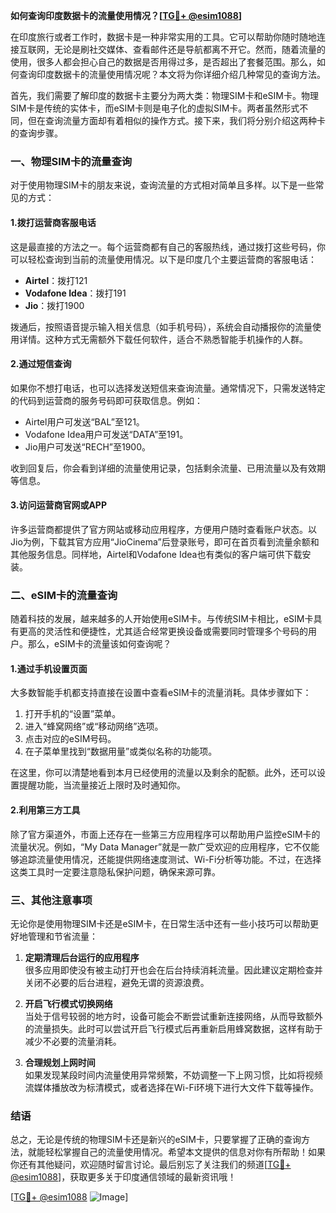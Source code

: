 **如何查询印度数据卡的流量使用情况？[[TG💪+ @esim1088](https://t.me/s/esim1088)]**

在印度旅行或者工作时，数据卡是一种非常实用的工具。它可以帮助你随时随地连接互联网，无论是刷社交媒体、查看邮件还是导航都离不开它。然而，随着流量的使用，很多人都会担心自己的数据是否用得过多，是否超出了套餐范围。那么，如何查询印度数据卡的流量使用情况呢？本文将为你详细介绍几种常见的查询方法。

首先，我们需要了解印度的数据卡主要分为两大类：物理SIM卡和eSIM卡。物理SIM卡是传统的实体卡，而eSIM卡则是电子化的虚拟SIM卡。两者虽然形式不同，但在查询流量方面却有着相似的操作方式。接下来，我们将分别介绍这两种卡的查询步骤。

### **一、物理SIM卡的流量查询**

对于使用物理SIM卡的朋友来说，查询流量的方式相对简单且多样。以下是一些常见的方式：

#### **1.拨打运营商客服电话**
这是最直接的方法之一。每个运营商都有自己的客服热线，通过拨打这些号码，你可以轻松查询到当前的流量使用情况。以下是印度几个主要运营商的客服电话：
- **Airtel**：拨打121
- **Vodafone Idea**：拨打191
- **Jio**：拨打1900

拨通后，按照语音提示输入相关信息（如手机号码），系统会自动播报你的流量使用详情。这种方式无需额外下载任何软件，适合不熟悉智能手机操作的人群。

#### **2.通过短信查询**
如果你不想打电话，也可以选择发送短信来查询流量。通常情况下，只需发送特定的代码到运营商的服务号码即可获取信息。例如：
- Airtel用户可发送“BAL”至121。
- Vodafone Idea用户可发送“DATA”至191。
- Jio用户可发送“RECH”至1900。

收到回复后，你会看到详细的流量使用记录，包括剩余流量、已用流量以及有效期等信息。

#### **3.访问运营商官网或APP**
许多运营商都提供了官方网站或移动应用程序，方便用户随时查看账户状态。以Jio为例，下载其官方应用“JioCinema”后登录账号，即可在首页看到流量余额和其他服务信息。同样地，Airtel和Vodafone Idea也有类似的客户端可供下载安装。

### **二、eSIM卡的流量查询**

随着科技的发展，越来越多的人开始使用eSIM卡。与传统SIM卡相比，eSIM卡具有更高的灵活性和便捷性，尤其适合经常更换设备或需要同时管理多个号码的用户。那么，eSIM卡的流量该如何查询呢？

#### **1.通过手机设置页面**
大多数智能手机都支持直接在设置中查看eSIM卡的流量消耗。具体步骤如下：
1. 打开手机的“设置”菜单。
2. 进入“蜂窝网络”或“移动网络”选项。
3. 点击对应的eSIM号码。
4. 在子菜单里找到“数据用量”或类似名称的功能项。

在这里，你可以清楚地看到本月已经使用的流量以及剩余的配额。此外，还可以设置提醒功能，当流量接近上限时及时通知你。

#### **2.利用第三方工具**
除了官方渠道外，市面上还存在一些第三方应用程序可以帮助用户监控eSIM卡的流量状况。例如，“My Data Manager”就是一款广受欢迎的应用程序，它不仅能够追踪流量使用情况，还能提供网络速度测试、Wi-Fi分析等功能。不过，在选择这类工具时一定要注意隐私保护问题，确保来源可靠。

### **三、其他注意事项**

无论你是使用物理SIM卡还是eSIM卡，在日常生活中还有一些小技巧可以帮助更好地管理和节省流量：

1. **定期清理后台运行的应用程序**  
   很多应用即使没有被主动打开也会在后台持续消耗流量。因此建议定期检查并关闭不必要的后台进程，避免无谓的资源浪费。

2. **开启飞行模式切换网络**  
   当处于信号较弱的地方时，设备可能会不断尝试重新连接网络，从而导致额外的流量损失。此时可以尝试开启飞行模式后再重新启用蜂窝数据，这样有助于减少不必要的流量消耗。

3. **合理规划上网时间**  
   如果发现某段时间内流量使用异常频繁，不妨调整一下上网习惯，比如将视频流媒体播放改为标清模式，或者选择在Wi-Fi环境下进行大文件下载等操作。

### **结语**

总之，无论是传统的物理SIM卡还是新兴的eSIM卡，只要掌握了正确的查询方法，就能轻松掌握自己的流量使用情况。希望本文提供的信息对你有所帮助！如果你还有其他疑问，欢迎随时留言讨论。最后别忘了关注我们的频道[[TG💪+ @esim1088](https://t.me/s/esim1088)]，获取更多关于印度通信领域的最新资讯哦！

[[TG💪+ @esim1088](https://t.me/s/esim1088) ![Image](https://i.postimg.cc/4NQfJmqS/Snipaste-2025-05-13-00-14-12.png)]